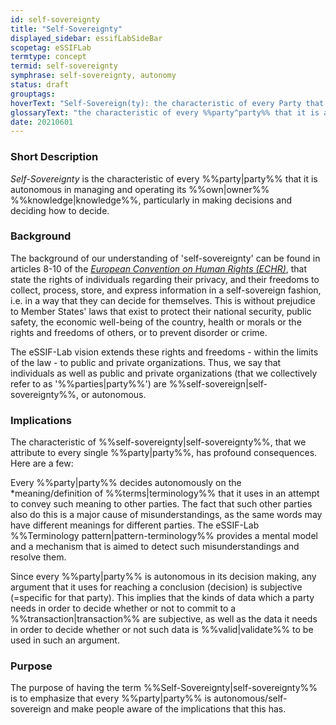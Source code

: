 ```yaml
---
id: self-sovereignty
title: "Self-Sovereignty"
displayed_sidebar: essifLabSideBar
scopetag: eSSIFLab
termtype: concept
termid: self-sovereignty
symphrase: self-sovereignty, autonomy
status: draft
grouptags:
hoverText: "Self-Sovereign(ty): the characteristic of every Party that it is autonomous in managing and operating its own Knowledge, particularly in making decisions and deciding how to decide."
glossaryText: "the characteristic of every %%party^party%% that it is autonomous in managing and operating its %%own^owner%% %%knowledge^knowledge%%, particularly in making decisions and deciding how to decide."
date: 20210601
---
```


### Short Description
*Self-Sovereignty* is the characteristic of every %%party|party%% that it is autonomous in managing and operating its %%own|owner%% %%knowledge|knowledge%%, particularly in making decisions and deciding how to decide.

### Background
The background of our understanding of 'self-sovereignty' can be found in articles 8-10 of the [*European Convention on Human Rights (ECHR)*](https://www.echr.coe.int/Pages/home.aspx?p=basictexts/convention), that state the rights of individuals regarding their privacy, and their freedoms to collect, process, store, and express information in a self-sovereign fashion, i.e. in a way that they can decide for themselves. This is without prejudice to Member States' laws that exist to protect their national security, public safety, the economic well-being of the country, health or morals or the rights and freedoms of others, or to prevent disorder or crime.

The eSSIF-Lab vision extends these rights and freedoms - within the limits of the law - to public and private organizations. Thus, we say that individuals as well as public and private organizations (that we collectively refer to as '%%parties|party%%') are %%self-sovereign|self-sovereignty%%, or autonomous.

### Implications
The characteristic of %%self-sovereignty|self-sovereignty%%, that we attribute to every single %%party|party%%, has profound consequences. Here are a few:

Every %%party|party%% decides autonomously on the *meaning/definition of %%terms|terminology%% that it uses in an attempt to convey such meaning to other parties. The fact that such other parties also do this is a major cause of misunderstandings, as the same words may have different meanings for different parties. The eSSIF-Lab %%Terminology pattern|pattern-terminology%% provides a mental model and a mechanism that is aimed to detect such misunderstandings and resolve them.

Since every %%party|party%% is autonomous in its decision making, any argument that it uses for reaching a conclusion (decision) is subjective (=specific for that party). This implies that the kinds of data which a party needs in order to decide whether or not to commit to a %%transaction|transaction%% are subjective, as well as the data it needs in order to decide whether or not such data is %%valid|validate%% to be used in such an argument.

### Purpose
The purpose of having the term %%Self-Sovereignty|self-sovereignty%% is to emphasize that every %%party|party%% is autonomous/self-sovereign and make people aware of the implications that this has.
